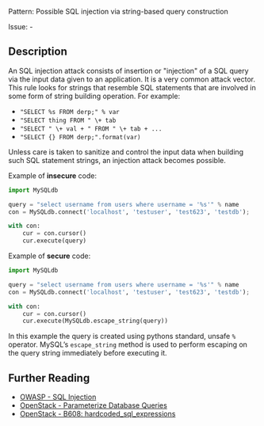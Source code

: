 Pattern: Possible SQL injection via string-based query construction

Issue: -

## Description

An SQL injection attack consists of insertion or "injection" of a SQL query
via the input data given to an application. It is a very common attack vector.
This rule looks for strings that resemble SQL statements that are
involved in some form of string building operation. For example:

- `"SELECT %s FROM derp;" % var`
- `"SELECT thing FROM " \+ tab`
- `"SELECT " \+ val + " FROM " \+ tab + ...`
- `"SELECT {} FROM derp;".format(var)`

Unless care is taken to sanitize and control the input data when building such
SQL statement strings, an injection attack becomes possible.


Example of **insecure** code:

```python
import MySQLdb

query = "select username from users where username = '%s'" % name
con = MySQLdb.connect('localhost', 'testuser', 'test623', 'testdb');

with con:
    cur = con.cursor()
    cur.execute(query)
```

Example of **secure** code:

```python
import MySQLdb

query = "select username from users where username = '%s'" % name
con = MySQLdb.connect('localhost', 'testuser', 'test623', 'testdb');

with con:
    cur = con.cursor()
    cur.execute(MySQLdb.escape_string(query))
```

In this example the query is created using pythons standard, unsafe `%` operator. MySQL’s `escape_string` method is used to perform escaping on the query string immediately before executing it.

## Further Reading

* [OWASP - SQL Injection](https://www.owasp.org/index.php/SQL_Injection)
* [OpenStack - Parameterize Database Queries](https://security.openstack.org/guidelines/dg_parameterize-database-queries.html)
* [OpenStack - B608: hardcoded_sql_expressions](https://docs.openstack.org/developer/bandit/plugins/hardcoded_sql_expressions.html)

